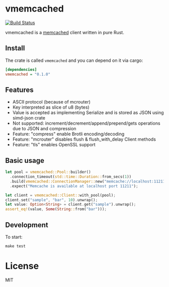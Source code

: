 # vmemcached

[![Build Status](https://travis-ci.org/vinted/vmemcached.svg?branch=master)](https://travis-ci.org/vinted/vmemcached)

vmemcached is a [memcached](https://memcached.org/) client written in pure Rust.

## Install

The crate is called `vmemcached` and you can depend on it via cargo:

```ini
[dependencies]
vmemcached = "0.1.0"
```

## Features

 - ASCII protocol (because of mcrouter)
 - Key interpreted as slice of u8 (bytes)
 - Value is accepted as implementing Serialize and is stored as JSON using simd-json crate
 - Not supported: increment/decrement/append/prepend/gets operations due to JSON and compression
 - Feature: "compress" enable Brotli encoding/decoding
 - Feature: "mcrouter" disables flush & flush_with_delay Client methods
 - Feature: "tls" enables OpenSSL support

## Basic usage

```rust
let pool = vmemcached::Pool::builder()
  .connection_timeout(std::time::Duration::from_secs(1))
  .build(vmemcached::ConnectionManager::new("memcache://localhost:11211").unwrap())
  .expect("Memcache is available at localhost port 11211");

let client = vmemcached::Client::with_pool(pool);
client.set("sample", "bar", 10).unwrap();
let value: Option<String> = client.get("sample").unwrap();
assert_eq!(value, Some(String::from("bar")));
```

## Development

To start:

```shell
make test
```

# License

MIT
